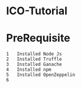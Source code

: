# ICO-Tutorial


# PreRequisite
    1   Installed Node Js
    2   Installed Truffle
    3   Installed Ganache
    4   Installed npm
    5   Installed OpenZeppelin
    6
